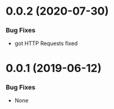 <a name="0.0.2"></a>
# 0.0.2 (2020-07-30)

### Bug Fixes
- got HTTP Requests fixed

<a name="0.0.1"></a>
# 0.0.1 (2019-06-12)

### Bug Fixes
- None
